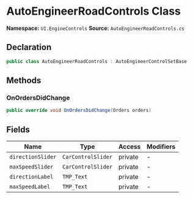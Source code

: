 # AutoEngineerRoadControls Class

**Namespace:** `UI.EngineControls`
**Source:** `AutoEngineerRoadControls.cs`

## Declaration

```csharp
public class AutoEngineerRoadControls : AutoEngineerControlSetBase
```

## Methods

### OnOrdersDidChange

```csharp
public override void OnOrdersDidChange(Orders orders)
```

## Fields

| Name | Type | Access | Modifiers |
|------|------|--------|-----------|
| `directionSlider` | `CarControlSlider` | private | - |
| `maxSpeedSlider` | `CarControlSlider` | private | - |
| `directionLabel` | `TMP_Text` | private | - |
| `maxSpeedLabel` | `TMP_Text` | private | - |

